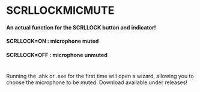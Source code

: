 # SCRLLOCKMICMUTE
#### An actual function for the SCRLLOCK button and indicator!
#### SCRLLOCK=ON : microphone muted
#### SCRLLOCK=OFF : microphone unmuted
#
Running the .ahk or .exe for the first time will open a wizard, allowing you to choose the microphone to be muted. Download available under releases!
